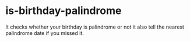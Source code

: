 # is-birthday-palindrome
It checks whether your birthday is palindrome or not it also tell the nearest palindrome date if you missed it.
